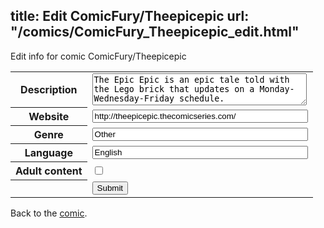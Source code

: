 title: Edit ComicFury/Theepicepic
url: "/comics/ComicFury_Theepicepic_edit.html"
---
Edit info for comic ComicFury/Theepicepic

<form name="comic" action="http://gaepostmail.appspot.com/comic/" method="post">
<table class="comicinfo">
<tr>
<th>Description</th><td><textarea name="description" cols="40" rows="3">The Epic Epic is an epic tale told with the Lego brick that updates on a Monday-Wednesday-Friday schedule.</textarea></td>
</tr>
<tr>
<th>Website</th><td><input type="text" name="url" value="http://theepicepic.thecomicseries.com/" size="40"/></td>
</tr>
<tr>
<th>Genre</th><td><input type="text" name="genre" value="Other" size="40"/></td>
</tr>
<tr>
<th>Language</th><td><input type="text" name="language" value="English" size="40"/></td>
</tr>
<tr>
<th>Adult content</th><td><input type="checkbox" name="adult" value="adult" /></td>
</tr>
<tr>
<th></th><td>
<input type="hidden" name="comic" value="ComicFury_Theepicepic" />
<input type="submit" name="submit" value="Submit" />
</td>
</tr>
</table>
</form>

Back to the [comic](ComicFury_Theepicepic.html).
